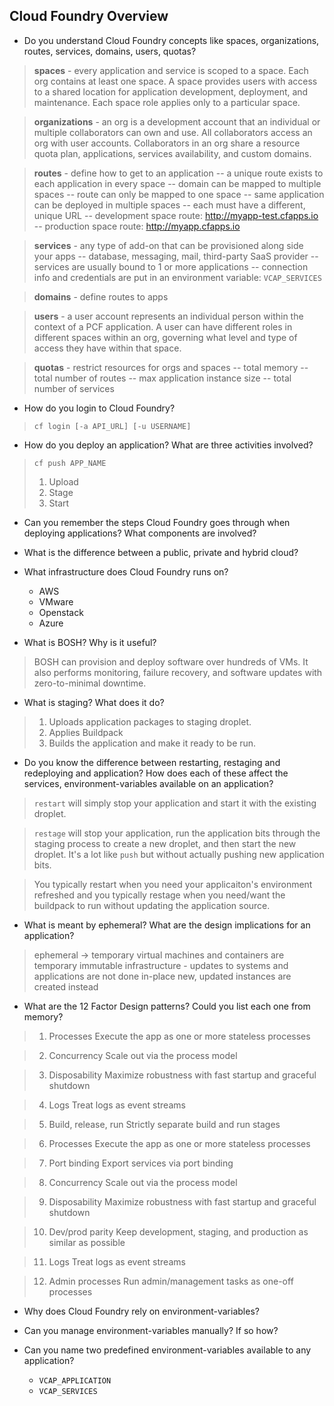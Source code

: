 ## Cloud Foundry Overview
- Do you understand Cloud Foundry concepts like spaces, organizations, routes, services, domains, users, quotas?

> **spaces** - every application and service is scoped to a space. Each org contains at least one space. A space provides users with access to a shared location for application development, deployment, and maintenance. Each space role applies only to a particular space.

> **organizations** - an org is a development account that an individual or multiple collaborators can own and use. All collaborators access an org with user accounts. Collaborators in an org share a resource quota plan, applications, services availability, and custom domains.

> **routes** - define how to get to an application
-- a unique route exists to each application in every space
-- domain can be mapped to multiple spaces
-- route can only be mapped to one space
-- same application can be deployed in multiple spaces
-- each must have a different, unique URL
-- development space route: http://myapp-test.cfapps.io
-- production space route: http://myapp.cfapps.io

> **services** - any type of add-on that can be provisioned along side your apps
-- database, messaging, mail, third-party SaaS provider
-- services are usually bound to 1 or more applications
-- connection info and credentials are put in an environment variable: `VCAP_SERVICES`

> **domains** - define routes to apps

> **users** - a user account represents an individual person within the context of a PCF application. A user can have different roles in different spaces within an org, governing what level and type of access they have within that space.

> **quotas** - restrict resources for orgs and spaces
-- total memory
-- total number of routes
-- max application instance size
-- total number of services

- How do you login to Cloud Foundry?
> `cf login [-a API_URL] [-u USERNAME]`

- How do you deploy an application? What are three activities involved?
> `cf push APP_NAME`
> 1. Upload
> 2. Stage
> 3. Start

- Can you remember the steps Cloud Foundry goes through when deploying applications? What components are involved?

- What is the difference between a public, private and hybrid cloud?

- What infrastructure does Cloud Foundry runs on?
  * AWS
  * VMware
  * Openstack
  * Azure 


- What is BOSH? Why is it useful?
> BOSH can provision and deploy software over hundreds of VMs. It also performs monitoring, failure recovery, and software updates with zero-to-minimal downtime.

- What is staging? What does it do?
> 1. Uploads application packages to staging droplet.
> 2. Applies Buildpack
> 3. Builds the application and make it ready to be run.

- Do you know the difference between restarting, restaging and redeploying and application? How does each of these affect the services, environment-variables available on an application?

> `restart` will simply stop your application and start it with the existing droplet.

> `restage` will stop your application, run the application bits through the staging process to create a new droplet, and then start the new droplet. It's a lot like `push` but without actually pushing new application bits.

> You typically restart when you need your applicaiton's environment refreshed and you typically restage when you need/want the buildpack to run without updating the application source.

- What is meant by ephemeral? What are the design implications for an application?
> ephemeral -> temporary
> virtual machines and containers are temporary
> immutable infrastructure - updates to systems and applications are not done in-place
> new, updated instances are created instead

- What are the 12 Factor Design patterns? Could you list each one from memory?

> 1. Processes
Execute the app as one or more stateless processes

> 2. Concurrency
Scale out via the process model

> 3. Disposability
Maximize robustness with fast startup and graceful shutdown

> 4. Logs 
Treat logs as event streams

> 5. Build, release, run
Strictly separate build and run stages

> 6. Processes
Execute the app as one or more stateless processes

> 7. Port binding
Export services via port binding

> 8. Concurrency
Scale out via the process model

> 9. Disposability
Maximize robustness with fast startup and graceful shutdown

> 10. Dev/prod parity
Keep development, staging, and production as similar as possible

> 11. Logs
Treat logs as event streams

> 12. Admin processes
Run admin/management tasks as one-off processes

- Why does Cloud Foundry rely on environment-variables?

- Can you manage environment-variables manually? If so how?

- Can you name two predefined environment-variables available to any application?
  * `VCAP_APPLICATION`
  * `VCAP_SERVICES`
